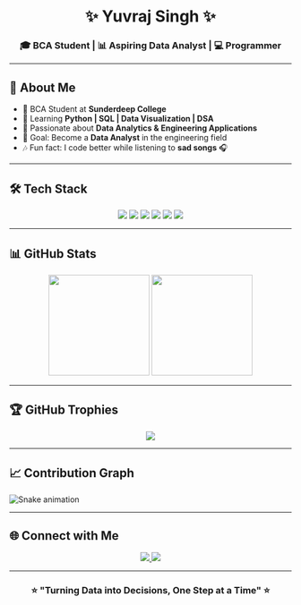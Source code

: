 <!-- Luxurious GitHub README -->

<h1 align="center">✨ Yuvraj Singh ✨</h1>
<h3 align="center">🎓 BCA Student | 📊 Aspiring Data Analyst | 💻 Programmer</h3>

---

## 💫 About Me  
- 🚀 BCA Student at **Sunderdeep College**  
- 🌱 Learning **Python | SQL | Data Visualization | DSA**  
- 🧠 Passionate about **Data Analytics & Engineering Applications**  
- 🎯 Goal: Become a **Data Analyst** in the engineering field  
- 🎶 Fun fact: I code better while listening to **sad songs** 🎧  

---

## 🛠️ Tech Stack  

<p align="center">
  <img src="https://img.shields.io/badge/C-00599C?style=for-the-badge&logo=c&logoColor=white"/>
  <img src="https://img.shields.io/badge/C++-9C033A?style=for-the-badge&logo=c%2B%2B&logoColor=white"/>
  <img src="https://img.shields.io/badge/Python-FFD43B?style=for-the-badge&logo=python&logoColor=blue"/>
  <img src="https://img.shields.io/badge/SQL-4479A1?style=for-the-badge&logo=postgresql&logoColor=white"/>
  <img src="https://img.shields.io/badge/Excel-217346?style=for-the-badge&logo=microsoftexcel&logoColor=white"/>
  <img src="https://img.shields.io/badge/GitHub-000000?style=for-the-badge&logo=github&logoColor=white"/>
</p>  

---

## 📊 GitHub Stats  

<p align="center">
  <img src="https://github-readme-stats.vercel.app/api?username=YourUserName&show_icons=true&theme=tokyonight&hide_border=true" height="180px"/>
  <img src="https://github-readme-stats.vercel.app/api/top-langs/?username=YourUserName&layout=compact&theme=tokyonight&hide_border=true" height="180px"/>
</p>

---

## 🏆 GitHub Trophies  

<p align="center">
  <img src="https://github-profile-trophy.vercel.app/?username=YourUserName&theme=radical&no-frame=true&margin-w=15&margin-h=15"/>
</p>

---

## 📈 Contribution Graph  

![Snake animation](https://github.com/Yuvi2107/yuvi2107/blob/output/github-contribution-grid-snake.svg)

---

## 🌐 Connect with Me  

<p align="center">
  <a href="https://www.linkedin.com/in/yuvraj-singh-02bb99384/">
    <img src="https://img.shields.io/badge/LinkedIn-%230077B5.svg?style=for-the-badge&logo=linkedin&logoColor=white"/>
  </a>
  <a href="mailto:yuvi11134@gmail.com">
    <img src="https://img.shields.io/badge/Gmail-D14836.svg?style=for-the-badge&logo=gmail&logoColor=white"/>
  </a>
</p>  

---

<h3 align="center">⭐ "Turning Data into Decisions, One Step at a Time" ⭐</h3>
